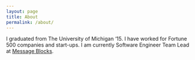 ```yaml
---
layout: page
title: About
permalink: /about/
---
```



I graduated from The University of Michigan ‘15. I have worked for Fortune 500 companies and start-ups. I am currently Software Engineer Team Lead at [Message Blocks](https://www.messageblocks.com).